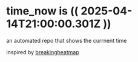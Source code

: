 # time_now is (( 2025-04-14T21:00:00.301Z ))

an automated repo that shows the currnent time

inspired by [breakingheatmap](https://github.com/breakingheatmap/breakingheatmap)
